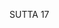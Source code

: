 SUTTA 17

[^223]: The pattern on which $\S \S 3-6$ are constructed may be stated simply as follows:
no progress and requisites are scarce $=$ depart;
no progress and requisites are plentiful = depart;
progress and requisites are scarce $=$ stay;
progress and requisites are plentiful = stay.

[^224]: The same pattern is applied in $\S \S 7-22$ to village, town, city, and country.

[^225]: PTS ed., in reading here anāpuccha , "without taking leave," seems to be mistaken. BBS and SBJ eds. read äpuccha, "after taking leave," which seems more fitting. As the person on whom the bhikkhu relied - presumably a lay supporter - provided the requisites in adequate measure, courtesy requires that the bhikkhu take leave of him before departing.

